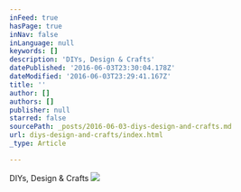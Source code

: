 ```yaml
---
inFeed: true
hasPage: true
inNav: false
inLanguage: null
keywords: []
description: 'DIYs, Design & Crafts'
datePublished: '2016-06-03T23:30:04.178Z'
dateModified: '2016-06-03T23:29:41.167Z'
title: ''
author: []
authors: []
publisher: null
starred: false
sourcePath: _posts/2016-06-03-diys-design-and-crafts.md
url: diys-design-and-crafts/index.html
_type: Article

---
```

DIYs, Design & Crafts
![](https://the-grid-user-content.s3-us-west-2.amazonaws.com/32c3666b-742b-44fd-b79f-eee9e4732597.jpg)